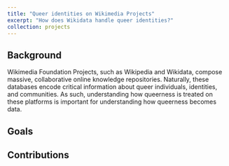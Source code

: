 ```yaml
---
title: "Queer identities on Wikimedia Projects"
excerpt: "How does Wikidata handle queer identities?"
collection: projects
---
```



## Background
Wikimedia Foundation Projects, such as Wikipedia and Wikidata, compose massive, collaborative online knowledge repositories. Naturally, these databases encode critical information about queer individuals, identities, and communities. As such, understanding how queerness is treated on these platforms is important for understanding how queerness becomes data. 

## Goals

## Contributions


